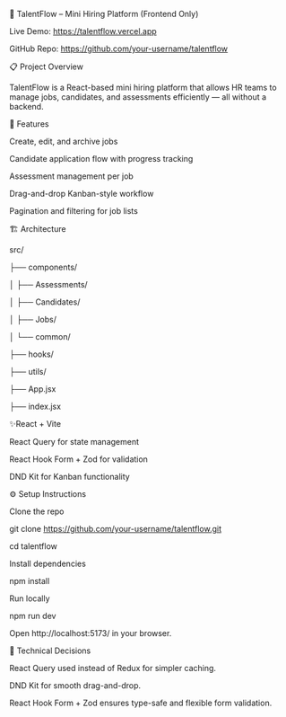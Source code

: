 🧠 TalentFlow – Mini Hiring Platform (Frontend Only)

Live Demo: https://talentflow.vercel.app

GitHub Repo: https://github.com/your-username/talentflow


📋 Project Overview

TalentFlow is a React-based mini hiring platform that allows HR teams to manage jobs, candidates, and assessments efficiently — all without a backend.


🚀 Features

Create, edit, and archive jobs

Candidate application flow with progress tracking

Assessment management per job

Drag-and-drop Kanban-style workflow

Pagination and filtering for job lists


🏗️ Architecture

src/

 ├── components/

 │   ├── Assessments/  
 
 │   ├── Candidates/
 
 │   ├── Jobs/
 
 │   └── common/
 
 ├── hooks/
 
 ├── utils/
 
 ├── App.jsx
 
 ├── index.jsx



✨React + Vite 

React Query for state management

React Hook Form + Zod for validation

DND Kit for Kanban functionality



⚙️ Setup Instructions

Clone the repo

git clone https://github.com/your-username/talentflow.git

cd talentflow

Install dependencies

npm install

Run locally

npm run dev

Open http://localhost:5173/ in your browser.


🧩 Technical Decisions

React Query used instead of Redux for simpler caching.

DND Kit for smooth drag-and-drop.

React Hook Form + Zod ensures type-safe and flexible form validation.
